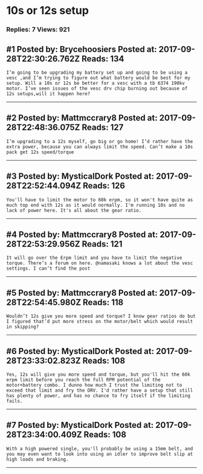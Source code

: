 # 10s or 12s setup

### Replies: 7 Views: 921

## \#1 Posted by: Brycehoosiers Posted at: 2017-09-28T22:30:26.762Z Reads: 134

```
I’m going to be upgrading my battery set up and going to be using a vesc ,and I’m trying to figure out what battery would be best for my setup. Will a 10s or 12s be better for a vesc with a tb 6374 190kv motor. I’ve seen issues of the vesc drv chip burning out because of 12s setups,will it happen here?
```

---
## \#2 Posted by: Mattmccrary8 Posted at: 2017-09-28T22:48:36.075Z Reads: 127

```
I’m upgrading to a 12s myself, go big or go home! I’d rather have the extra power, because you can always limit the speed. Can’t make a 10s pack get 12s speed/torque
```

---
## \#3 Posted by: MysticalDork Posted at: 2017-09-28T22:52:44.094Z Reads: 126

```
You'll have to limit the motor to 60k erpm, so it won't have quite as much top end with 12s as it would normally. I'm running 10s and no lack of power here. It's all about the gear ratio.
```

---
## \#4 Posted by: Mattmccrary8 Posted at: 2017-09-28T22:53:29.956Z Reads: 121

```
It will go over the Erpm limit and you have to limit the negative torque. There’s a forum on here. @namasaki knows a lot about the vesc settings. I can’t find the post
```

---
## \#5 Posted by: Mattmccrary8 Posted at: 2017-09-28T22:54:45.980Z Reads: 118

```
Wouldn’t 12s give you more speed and torque? I know gear ratios do but I figured that’d put more stress on the motor/belt which would result in skipping?
```

---
## \#6 Posted by: MysticalDork Posted at: 2017-09-28T23:33:02.823Z Reads: 108

```
Yes, 12s will give you more speed and torque, but you'll hit the 60k erpm limit before you reach the full RPM potential of the motor+battery combo. I dunno how much I trust the limiting not to exceed that limit and fry the DRV. I'd rather have a setup that still has plenty of power, and has no chance to fry itself if the limiting fails.
```

---
## \#7 Posted by: MysticalDork Posted at: 2017-09-28T23:34:00.409Z Reads: 108

```
With a high powered single, you'll probably be using a 15mm belt, and you may even want to look into using an idler to improve belt slip at high loads and braking.
```

---
